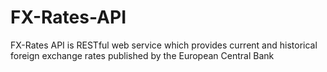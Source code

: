 # FX-Rates-API
FX-Rates API is RESTful web service which provides current and historical foreign exchange rates published by the European Central Bank
